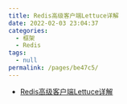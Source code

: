```yaml
---
title: Redis高级客户端Lettuce详解
date: 2022-02-03 23:04:37
categories: 
  - 框架
  - Redis
tags: 
  - null
permalink: /pages/be47c5/
---
```

- [Redis高级客户端Lettuce详解](https://www.cnblogs.com/throwable/p/11601538.html)

